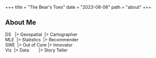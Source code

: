 +++
title = "The Bear's Toes"
date = "2023-08-06"
path = "about"
+++

## About Me

DS &nbsp;&nbsp;|> Geospatial            &nbsp;|> Cartographer \
MLE      &nbsp;|> Statistics            &nbsp;|> Recommender \
SWE      &nbsp;|> Out of Core                 |> Innovator \
Viz      &nbsp;|> Data  &nbsp;&nbsp;&nbsp;&nbsp;&nbsp;&nbsp;&nbsp;|> Story Teller
